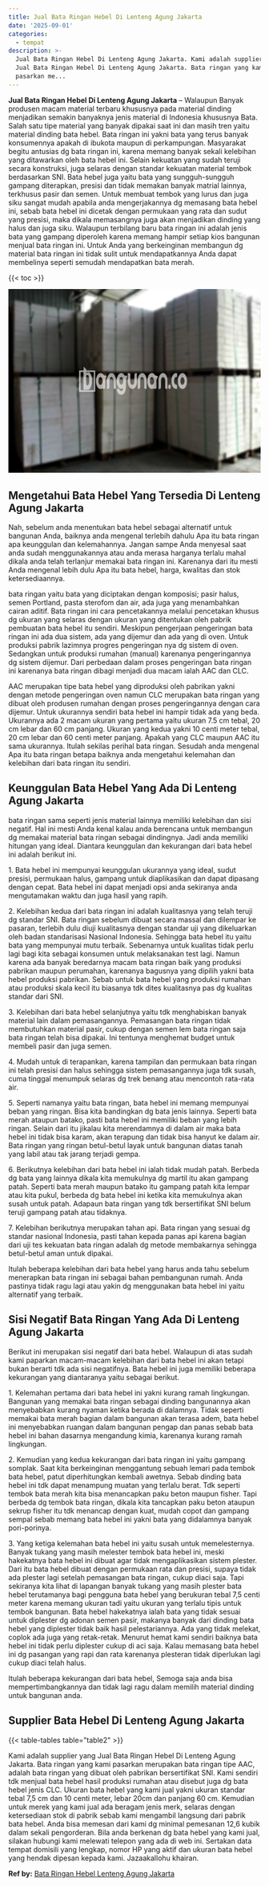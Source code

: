 ```yaml
---
title: Jual Bata Ringan Hebel Di Lenteng Agung Jakarta
date: '2025-09-01'
categories:
  - tempat
description: >-
  Jual Bata Ringan Hebel Di Lenteng Agung Jakarta. Kami adalah supplier yang
  Jual Bata Ringan Hebel Di Lenteng Agung Jakarta. Bata ringan yang kami
  pasarkan me...
---
```


**Jual Bata Ringan Hebel Di Lenteng Agung Jakarta** – Walaupun Banyak produsen macam material terbaru khususnya pada material dinding menjadikan semakin banyaknya jenis material di Indonesia khususnya Bata. Salah satu tipe material yang banyak dipakai saat ini dan masih tren yaitu material dinding bata hebel. Bata ringan ini yakni bata yang terus banyak konsumennya apakah di ibukota maupun di perkampungan. Masyarakat begitu antusias dg bata ringan ini, karena memang banyak sekali kelebihan yang ditawarkan oleh bata hebel ini. Selain kekuatan yang sudah teruji secara konstruksi, juga selaras dengan standar kekuatan material tembok berdasarkan SNI. Bata hebel juga yaitu bata yang sungguh-sungguh gampang diterapkan, presisi dan tidak memakan banyak matrial lainnya, terkhusus pasir dan semen. Untuk membuat tembok yang lurus dan juga siku sangat mudah apabila anda mengerjakannya dg memasang bata hebel ini, sebab bata hebel ini dicetak dengan permukaan yang rata dan sudut yang presisi, maka dikala memasangnya juga akan menjadikan dinding yang halus dan juga siku. Walaupun terbilang baru bata ringan ini adalah jenis bata yang gampang diperoleh karena memang hampir setiap kios bangunan menjual bata ringan ini. Untuk Anda yang berkeinginan membangun dg material bata ringan ini tidak sulit untuk mendapatkannya Anda dapat membelinya seperti semudah mendapatkan bata merah.

{{< toc >}}

![Jual Bata Ringan Hebel Di Lenteng Agung Jakarta](/images/jual-hebel-murah-38.png)

## Mengetahui Bata Hebel Yang Tersedia Di Lenteng Agung Jakarta

Nah, sebelum anda menentukan bata hebel sebagai alternatif untuk bangunan Anda, baiknya anda mengenal terlebih dahulu Apa itu bata ringan apa keunggulan dan kelemahannya. Jangan sampe Anda menyesal saat anda sudah menggunakannya atau anda merasa harganya terlalu mahal dikala anda telah terlanjur memakai bata ringan ini. Karenanya dari itu mesti Anda mengenal lebih dulu Apa itu bata hebel, harga, kwalitas dan stok ketersediaannya.

bata ringan yaitu bata yang diciptakan dengan komposisi; pasir halus, semen Portland, pasta sterofom dan air, ada juga yang menambahkan cairan aditif. Bata ringan ini cara pencetakannya melalui pencetakan khusus dg ukuran yang selaras dengan ukuran yang ditentukan oleh pabrik pembuatan bata hebel itu sendiri. Meskipun pengerjaan pengeringan bata ringan ini ada dua sistem, ada yang dijemur dan ada yang di oven. Untuk produksi pabrik lazimnya progres pengeringan nya dg sistem di oven. Sedangkan untuk produksi rumahan (manual) karenanya pengeringannya dg sistem dijemur. Dari perbedaan dalam proses pengeringan bata ringan ini karenanya bata ringan dibagi menjadi dua macam ialah AAC dan CLC.

AAC merupakan tipe bata hebel yang diproduksi oleh pabrikan yakni dengan metode pengeringan oven namun CLC merupakan bata ringan yang dibuat oleh produsen rumahan dengan proses pengeringannya dengan cara dijemur. Untuk ukurannya sendiri bata hebel ini hampir tidak ada yang beda. Ukurannya ada 2 macam ukuran yang pertama yaitu ukuran 7.5 cm tebal, 20 cm lebar dan 60 cm panjang. Ukuran yang kedua yakni 10 centi meter tebal, 20 cm lebar dan 60 centi meter panjang. Apakah yang CLC maupun AAC itu sama ukurannya. Itulah sekilas perihal bata ringan. Sesudah anda mengenal Apa itu bata ringan betapa baiknya anda mengetahui kelemahan dan kelebihan dari bata ringan itu sendiri.

## Keunggulan Bata Hebel Yang Ada Di Lenteng Agung Jakarta

bata ringan sama seperti jenis material lainnya memiliki kelebihan dan sisi negatif. Hal ini mesti Anda kenal kalau anda berencana untuk membangun dg memakai material bata ringan sebagai dindingnya. Jadi anda memiliki hitungan yang ideal. Diantara keunggulan dan kekurangan dari bata hebel ini adalah berikut ini.

1\. Bata hebel ini mempunyai keunggulan ukurannya yang ideal, sudut presisi, permukaan halus, gampang untuk diaplikasikan dan dapat dipasang dengan cepat. Bata hebel ini dapat menjadi opsi anda sekiranya anda mengutamakan waktu dan juga hasil yang rapih.

2\. Kelebihan kedua dari bata ringan ini adalah kualitasnya yang telah teruji dg standar SNI. Bata ringan sebelum dibuat secara massal dan dilempar ke pasaran, terlebih dulu diuji kualitasnya dengan standar uji yang dikeluarkan oleh badan standarisasi Nasional Indonesia. Sehingga bata hebel itu yaitu bata yang mempunyai mutu terbaik. Sebenarnya untuk kualitas tidak perlu lagi bagi kita sebagai konsumen untuk melaksanakan test lagi. Namun karena ada banyak beredarnya macam bata ringan baik yang produksi pabrikan maupun perumahan, karenanya bagusnya yang dipilih yakni bata hebel produksi pabrikan. Sebab untuk bata hebel yang produksi rumahan atau produksi skala kecil itu biasanya tdk dites kualitasnya pas dg kualitas standar dari SNI.

3\. Kelebihan dari bata hebel selanjutnya yaitu tdk menghabiskan banyak material lain dalam pemasangannya. Pemasangan bata ringan tidak membutuhkan material pasir, cukup dengan semen lem bata ringan saja bata ringan telah bisa dipakai. Ini tentunya menghemat budget untuk membeli pasir dan juga semen.

4\. Mudah untuk di terapankan, karena tampilan dan permukaan bata ringan ini telah presisi dan halus sehingga sistem pemasangannya juga tdk susah, cuma tinggal menumpuk selaras dg trek benang atau mencontoh rata-rata air.

5\. Seperti namanya yaitu bata ringan, bata hebel ini memang mempunyai beban yang ringan. Bisa kita bandingkan dg bata jenis lainnya. Seperti bata merah ataupun batako, pasti bata hebel ini memiliki beban yang lebih ringan. Selain dari itu jikalau kita merendamnya di dalam air maka bata hebel ini tidak bisa karam, akan terapung dan tidak bisa hanyut ke dalam air. Bata ringan yang ringan betul-betul layak untuk bangunan diatas tanah yang labil atau tak jarang terjadi gempa.

6\. Berikutnya kelebihan dari bata hebel ini ialah tidak mudah patah. Berbeda dg bata yang lainnya dikala kita memukulnya dg martil itu akan gampang patah. Seperti bata merah maupun batako itu gampang patah kita lempar atau kita pukul, berbeda dg bata hebel ini ketika kita memukulnya akan susah untuk patah. Adapaun bata ringan yang tdk bersertifikat SNI belum teruji gampang patah atau tidaknya.

7\. Kelebihan berikutnya merupakan tahan api. Bata ringan yang sesuai dg standar nasional Indonesia, pasti tahan kepada panas api karena bagian dari uji tes kekuatan bata ringan adalah dg metode membakarnya sehingga betul-betul aman untuk dipakai.

Itulah beberapa kelebihan dari bata hebel yang harus anda tahu sebelum menerapkan bata ringan ini sebagai bahan pembangunan rumah. Anda pastinya tidak ragu lagi atau yakin dg menggunakan bata hebel ini yaitu alternatif yang terbaik.

## Sisi Negatif Bata Ringan Yang Ada Di Lenteng Agung Jakarta

Berikut ini merupakan sisi negatif dari bata hebel. Walaupun di atas sudah kami paparkan macam-macam kelebihan dari bata hebel ini akan tetapi bukan berarti tdk ada sisi negatifnya. Bata hebel ini juga memiliki beberapa kekurangan yang diantaranya yaitu sebagai berikut.

1\. Kelemahan pertama dari bata hebel ini yakni kurang ramah lingkungan. Bangunan yang memakai bata ringan sebagai dinding bangunannya akan menyebabkan kurang nyaman ketika berada di dalamnya. Tidak seperti memakai bata merah bagian dalam bangunan akan terasa adem, bata hebel ini menyebabkan ruangan dalam bangunan pengap dan panas sebab bata hebel ini bahan dasarnya mengandung kimia, karenanya kurang ramah lingkungan.

2\. Kemudian yang kedua kekurangan dari bata ringan ini yaitu gampang somplak. Saat kita berkeinginan menggantung sebuah lemari pada tembok bata hebel, patut diperhitungkan kembali awetnya. Sebab dinding bata hebel ini tdk dapat menampung muatan yang terlalu berat. Tdk seperti tembok bata merah kita bisa menancapkan paku beton maupun fisher. Tapi berbeda dg tembok bata ringan, dikala kita tancapkan paku beton ataupun sekrup fisher itu tdk menancap dengan kuat, mudah copot dan gampang sempal sebab memang bata hebel ini yakni bata yang didalamnya banyak pori-porinya.

3\. Yang ketiga kelemahan bata hebel ini yaitu susah untuk memelesternya. Banyak tukang yang masih melester tembok bata hebel ini, meski hakekatnya bata hebel ini dibuat agar tidak mengaplikasikan sistem plester. Dari itu bata hebel dibuat dengan permukaan rata dan presisi, supaya tidak ada plester lagi setelah pemasangan bata ringan, cukup diaci saja. Tapi sekiranya kita lihat di lapangan banyak tukang yang masih plester bata hebel terutamanya bagi pengguna bata hebel yang berukuran tebal 7,5 centi meter karena memang ukuran tadi yaitu ukuran yang terlalu tipis untuk tembok bangunan. Bata hebel hakekatnya ialah bata yang tidak sesuai untuk diplester dg adonan semen pasir, makanya banyak dari dinding bata hebel yang diplester tidak baik hasil pelestariannya. Ada yang tidak melekat, coplok ada juga yang retak-retak. Menurut hemat kami sendiri baiknya bata hebel ini tidak perlu diplester cukup di aci saja. Kalau memasang bata hebel ini dg pasangan yang rapi dan rata karenanya plesteran tidak diperlukan lagi cukup diaci telah halus.

Itulah beberapa kekurangan dari bata hebel, Semoga saja anda bisa mempertimbangkannya dan tidak lagi ragu dalam memilih material dinding untuk bangunan anda.

## Supplier Bata Hebel Di Lenteng Agung Jakarta

{{< table-tables table="table2" >}}

Kami adalah supplier yang Jual Bata Ringan Hebel Di Lenteng Agung Jakarta. Bata ringan yang kami pasarkan merupakan bata ringan tipe AAC, adalah bata ringan yang dibuat oleh pabrikan bersertifikat SNI. Kami sendiri tdk menjual bata hebel hasil produksi rumahan atau disebut juga dg bata hebel jenis CLC. Ukuran bata hebel yang kami jual yakni ukuran standar tebal 7,5 cm dan 10 centi meter, lebar 20cm dan panjang 60 cm. Kemudian untuk merek yang kami jual ada beragam jenis merk, selaras dengan ketersediaan stok di pabrik sebab kami mengambil langsung dari pabrik bata hebel. Anda bisa memesan dari kami dg minimal pemesanan 12,6 kubik dalam sekali pengorderan. Bila anda berkenan dg bata hebel yang kami jual, silakan hubungi kami melewati telepon yang ada di web ini. Sertakan data tempat domisili yang lengkap, nomor HP yang aktif dan ukuran bata hebel yang hendak dipesan kepada kami. Jazaakallohu khairan.

**Ref by:** [Bata Ringan Hebel Lenteng Agung Jakarta](https://id.wikipedia.org/wiki/Bata)
